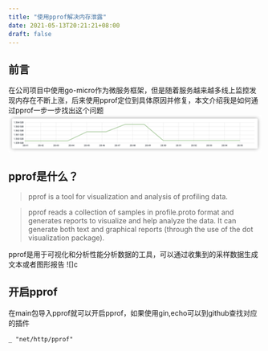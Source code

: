 ```yaml
---
title: "使用pprof解决内存泄露"
date: 2021-05-13T20:21:21+08:00
draft: false
---
```


## 前言
在公司项目中使用go-micro作为微服务框架，但是随着服务越来越多线上监控发现内存在不断上涨，后来使用pprof定位到具体原因并修复，本文介绍我是如何通过pprof一步一步找出这个问题
![](/static/images/pleak.png)
## pprof是什么？
> pprof is a tool for visualization and analysis of profiling data.

> pprof reads a collection of  samples in profile.proto format and generates reports to visualize and help analyze the data. It can generate both text and graphical reports (through the use of the dot visualization package).

pprof是用于可视化和分析性能分析数据的工具，可以通过收集到的采样数据生成文本或者图形报告
![]c
## 开启pprof
在main包导入pprof就可以开启pprof，如果使用gin,echo可以到github查找对应的插件
```
_ "net/http/pprof"
```


